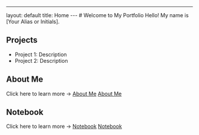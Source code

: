 ---
layout: default
title: Home
--- # Welcome to My Portfolio Hello! My name is [Your Alias or Initials].
## Projects
- Project 1: Description
- Project 2: Description
## About Me
Click here to learn more → [About Me](about.md)
[About Me](about.md)

## Notebook
Click here to learn more → [Notebook](Notebook.md)
[Notebook](Notebook.md)
